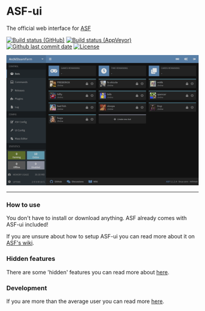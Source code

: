 # ASF-ui

The official web interface for [ASF](https://github.com/JustArchiNET/ArchiSteamFarm)

[![Build status (GitHub)](https://img.shields.io/github/workflow/status/JustArchiNET/ASF-ui/ASF-ui-CI/main?label=GitHub&cacheSeconds=600&logo=github)](https://github.com/JustArchiNET/ASF-ui/actions?query=branch%3Amain)
[![Build status (AppVeyor)](https://img.shields.io/appveyor/ci/JustArchi/ASF-ui/main?label=AppVeyor&cacheSeconds=600&logo=appveyor)](https://ci.appveyor.com/project/JustArchi/ASF-ui)
[![Github last commit date](https://img.shields.io/github/last-commit/JustArchiNET/ASF-ui?label=Updated&cacheSeconds=600&logo=github)](https://github.com/JustArchiNET/ASF-ui/commits)
[![License](https://img.shields.io/github/license/JustArchiNET/ASF-ui?label=License&cacheSeconds=2592000&logo=apache)](https://github.com/JustArchiNET/ASF-ui/blob/main/LICENSE)

<img src="https://github.com/JustArchiNET/ASF-ui/blob/main/.github/previews/bots.png?raw=true">

***

### How to use

You don't have to install or download anything. ASF already comes with ASF-ui included!

If you are unsure about how to setup ASF-ui you can read more about it on [ASF's wiki](https://github.com/JustArchiNET/ArchiSteamFarm/wiki/Setting-up#using-asf-ui).

### Hidden features

There are some 'hidden' features you can read more about [here](https://github.com/JustArchiNET/ASF-ui/blob/main/.github/FEATURES.md).

### Development

If you are more than the average user you can read more [here](https://github.com/JustArchiNET/ASF-ui/blob/main/.github/DEVELOPMENT.md).
